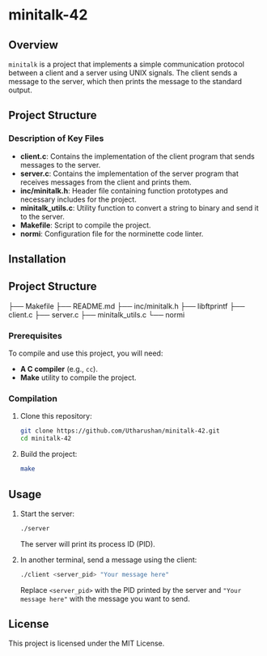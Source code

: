 # minitalk-42

## Overview

`minitalk` is a project that implements a simple communication protocol between a client and a server using UNIX signals. The client sends a message to the server, which then prints the message to the standard output.

## Project Structure

### Description of Key Files

- **client.c**: Contains the implementation of the client program that sends messages to the server.
- **server.c**: Contains the implementation of the server program that receives messages from the client and prints them.
- **inc/minitalk.h**: Header file containing function prototypes and necessary includes for the project.
- **minitalk_utils.c**: Utility function to convert a string to binary and send it to the server.
- **Makefile**: Script to compile the project.
- **normi**: Configuration file for the norminette code linter.

## Installation
## Project Structure

├── Makefile
├── README.md
├── inc/minitalk.h
├── libftprintf
├── client.c
├── server.c
├── minitalk_utils.c
└── normi

### Prerequisites

To compile and use this project, you will need:
- **A C compiler** (e.g., `cc`).
- **Make** utility to compile the project.

### Compilation

1. Clone this repository:

	```bash
	git clone https://github.com/Utharushan/minitalk-42.git
	cd minitalk-42
	```

2. Build the project:

	```bash
	make
	```

## Usage

1. Start the server:

	```bash
	./server
	```

	The server will print its process ID (PID).

2. In another terminal, send a message using the client:

	```bash
	./client <server_pid> "Your message here"
	```

	Replace `<server_pid>` with the PID printed by the server and `"Your message here"` with the message you want to send.

## License

This project is licensed under the MIT License.